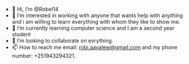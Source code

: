 - 👋 Hi, I’m @Robel14
- 👀 I’m interested in working with anyone that wants help with anything and i am willing to learn everything with whom they like to show me.
- 🌱 I’m currently learning computer science and I am a second year student
- 💞️ I’m looking to collaborate on evrything.
- 📫 How to reach me email: robi.aayalew@gmail.com and my phone number: +251943294321.

<!---
Robel14/Robel14 is a ✨ special ✨ repository because its `README.md` (this file) appears on your GitHub profile.
You can click the Preview link to take a look at your changes.
--->
